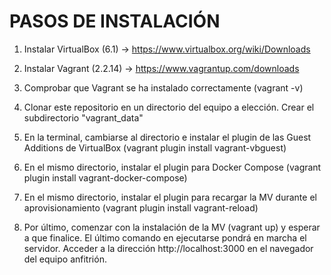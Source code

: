 # PASOS DE INSTALACIÓN

1. Instalar VirtualBox (6.1) -> https://www.virtualbox.org/wiki/Downloads

2. Instalar Vagrant (2.2.14) -> https://www.vagrantup.com/downloads

3. Comprobar que Vagrant se ha instalado correctamente (vagrant -v)

4. Clonar este repositorio en un directorio del equipo a elección. Crear el subdirectorio "vagrant_data"

5. En la terminal, cambiarse al directorio e instalar el plugin de las Guest Additions de VirtualBox (vagrant plugin install vagrant-vbguest)

6. En el mismo directorio, instalar el plugin para Docker Compose (vagrant plugin install vagrant-docker-compose)

7. En el mismo directorio, instalar el plugin para recargar la MV durante el aprovisionamiento (vagrant plugin install vagrant-reload)

8. Por último, comenzar con la instalación de la MV (vagrant up) y esperar a que finalice. El último comando en ejecutarse pondrá en marcha el servidor. Acceder a la dirección http://localhost:3000 en el navegador del equipo anfitrión.
